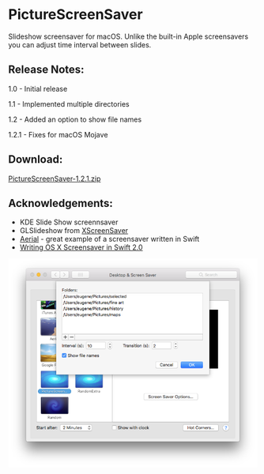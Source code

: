 # PictureScreenSaver

Slideshow screensaver for macOS. Unlike the built-in Apple screensavers you can adjust time interval between slides.

## Release Notes:

1.0 - Initial release

1.1 - Implemented multiple directories

1.2 - Added an option to show file names

1.2.1 - Fixes for macOS Mojave

## Download:

[PictureScreenSaver-1.2.1.zip](https://github.com/eozh/PictureScreenSaver/releases/download/v1.2.1/PictureScreenSaver-1.2.1.zip)

## Acknowledgements:

- KDE Slide Show screennsaver
- GLSlideshow from [XScreenSaver](https://www.jwz.org/xscreensaver/)
- [Aerial](https://github.com/JohnCoates/Aerial) - great example of a screensaver written in Swift
- [Writing OS X Screensaver in Swift 2.0](https://whichline.wordpress.com/2015/07/13/os-x-screensaver-swift-2-part-1/)

![screenshot](https://github.com/eozh/PictureScreenSaver/raw/master/screenshot_112018.png)
